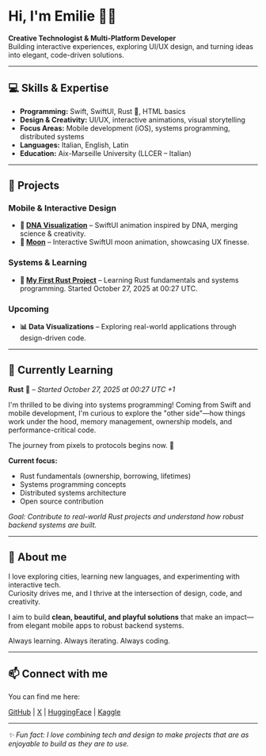 # Hi, I'm Emilie 👋🏼
**Creative Technologist & Multi-Platform Developer**  
Building interactive experiences, exploring UI/UX design, and turning ideas into elegant, code-driven solutions.

---

## 💻 Skills & Expertise
- **Programming:** Swift, SwiftUI, Rust 🦀, HTML basics  
- **Design & Creativity:** UI/UX, interactive animations, visual storytelling  
- **Focus Areas:** Mobile development (iOS), systems programming, distributed systems
- **Languages:** Italian, English, Latin  
- **Education:** Aix-Marseille University (LLCER – Italian)

---

## 🚀 Projects

### Mobile & Interactive Design
- **🧬 [DNA Visualization](https://github.com/whispem/DNA-Helix-3D-Visualization)** – SwiftUI animation inspired by DNA, merging science & creativity.  
- **🌙 [Moon](https://github.com/whispem/LunarView)** – Interactive SwiftUI moon animation, showcasing UX finesse.  

### Systems & Learning
- **🦀 [My First Rust Project](https://github.com/whispem/my-first-rust-project)** – Learning Rust fundamentals and systems programming. Started October 27, 2025 at 00:27 UTC.

### Upcoming
- **📊 Data Visualizations** – Exploring real-world applications through design-driven code.

---

## 🌱 Currently Learning

**Rust** 🦀 – *Started October 27, 2025 at 00:27 UTC +1*

I'm thrilled to be diving into systems programming! Coming from Swift and mobile development, I'm curious to explore the "other side"—how things work under the hood, memory management, ownership models, and performance-critical code.

The journey from pixels to protocols begins now. 🚀

**Current focus:**
- Rust fundamentals (ownership, borrowing, lifetimes)
- Systems programming concepts
- Distributed systems architecture
- Open source contribution

*Goal: Contribute to real-world Rust projects and understand how robust backend systems are built.*

---

## 🌟 About me
I love exploring cities, learning new languages, and experimenting with interactive tech.  
Curiosity drives me, and I thrive at the intersection of design, code, and creativity.  

I aim to build **clean, beautiful, and playful solutions** that make an impact—from elegant mobile apps to robust backend systems.

Always learning. Always iterating. Always coding.  

---

## 📫 Connect with me
You can find me here:  

[GitHub](https://github.com/whispem) | [X](https://twitter.com/whisp_em) | [HuggingFace](https://huggingface.co/whispem) | [Kaggle](https://www.kaggle.com/whispem)  

---

*✨ Fun fact: I love combining tech and design to make projects that are as enjoyable to build as they are to use.*

